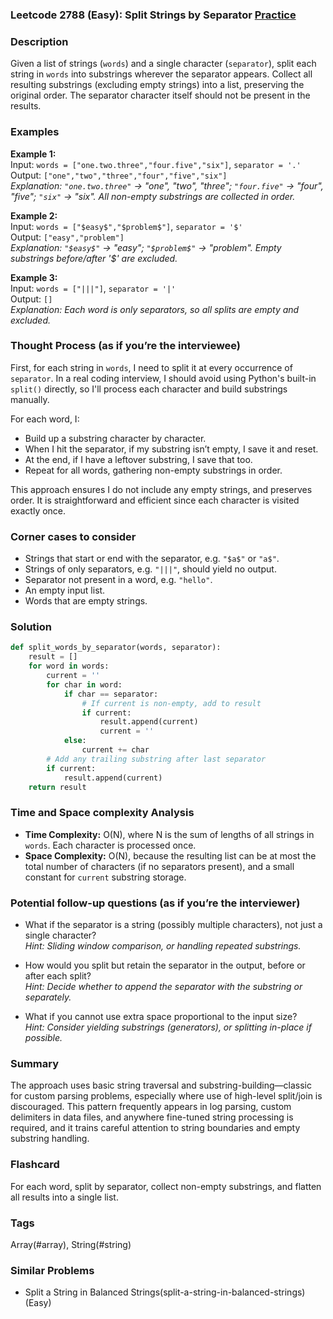 ### Leetcode 2788 (Easy): Split Strings by Separator [Practice](https://leetcode.com/problems/split-strings-by-separator)

### Description  
Given a list of strings (`words`) and a single character (`separator`), split each string in `words` into substrings wherever the separator appears. Collect all resulting substrings (excluding empty strings) into a list, preserving the original order. The separator character itself should not be present in the results.

### Examples  

**Example 1:**  
Input: `words = ["one.two.three","four.five","six"]`, `separator = '.'`  
Output: `["one","two","three","four","five","six"]`  
*Explanation: `"one.two.three"` → "one", "two", "three"; `"four.five"` → "four", "five"; `"six"` → "six". All non-empty substrings are collected in order.*

**Example 2:**  
Input: `words = ["$easy$","$problem$"]`, `separator = '$'`  
Output: `["easy","problem"]`  
*Explanation: `"$easy$"` → "easy"; `"$problem$"` → "problem". Empty substrings before/after '$' are excluded.*

**Example 3:**  
Input: `words = ["|||"]`, `separator = '|'`  
Output: `[]`  
*Explanation: Each word is only separators, so all splits are empty and excluded.*

### Thought Process (as if you’re the interviewee)  
First, for each string in `words`, I need to split it at every occurrence of `separator`. In a real coding interview, I should avoid using Python's built-in `split()` directly, so I'll process each character and build substrings manually.

For each word, I:
- Build up a substring character by character.
- When I hit the separator, if my substring isn’t empty, I save it and reset.
- At the end, if I have a leftover substring, I save that too.
- Repeat for all words, gathering non-empty substrings in order.

This approach ensures I do not include any empty strings, and preserves order. It is straightforward and efficient since each character is visited exactly once.

### Corner cases to consider  
- Strings that start or end with the separator, e.g. `"$a$"` or `"a$"`.
- Strings of only separators, e.g. `"|||"`, should yield no output.
- Separator not present in a word, e.g. `"hello"`.
- An empty input list.
- Words that are empty strings.

### Solution

```python
def split_words_by_separator(words, separator):
    result = []
    for word in words:
        current = ''
        for char in word:
            if char == separator:
                # If current is non-empty, add to result
                if current:
                    result.append(current)
                    current = ''
            else:
                current += char
        # Add any trailing substring after last separator
        if current:
            result.append(current)
    return result
```

### Time and Space complexity Analysis  

- **Time Complexity:** O(N), where N is the sum of lengths of all strings in `words`. Each character is processed once.
- **Space Complexity:** O(N), because the resulting list can be at most the total number of characters (if no separators present), and a small constant for `current` substring storage.

### Potential follow-up questions (as if you’re the interviewer)  

- What if the separator is a string (possibly multiple characters), not just a single character?  
  *Hint: Sliding window comparison, or handling repeated substrings.*

- How would you split but retain the separator in the output, before or after each split?  
  *Hint: Decide whether to append the separator with the substring or separately.*

- What if you cannot use extra space proportional to the input size?  
  *Hint: Consider yielding substrings (generators), or splitting in-place if possible.*

### Summary
The approach uses basic string traversal and substring-building—classic for custom parsing problems, especially where use of high-level split/join is discouraged. This pattern frequently appears in log parsing, custom delimiters in data files, and anywhere fine-tuned string processing is required, and it trains careful attention to string boundaries and empty substring handling.


### Flashcard
For each word, split by separator, collect non-empty substrings, and flatten all results into a single list.

### Tags
Array(#array), String(#string)

### Similar Problems
- Split a String in Balanced Strings(split-a-string-in-balanced-strings) (Easy)